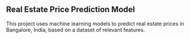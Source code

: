 ## Real Estate Price Prediction Model 
This project uses machine learning models to predict real estate prices in Bangalore, India, based on a dataset of relevant features.
